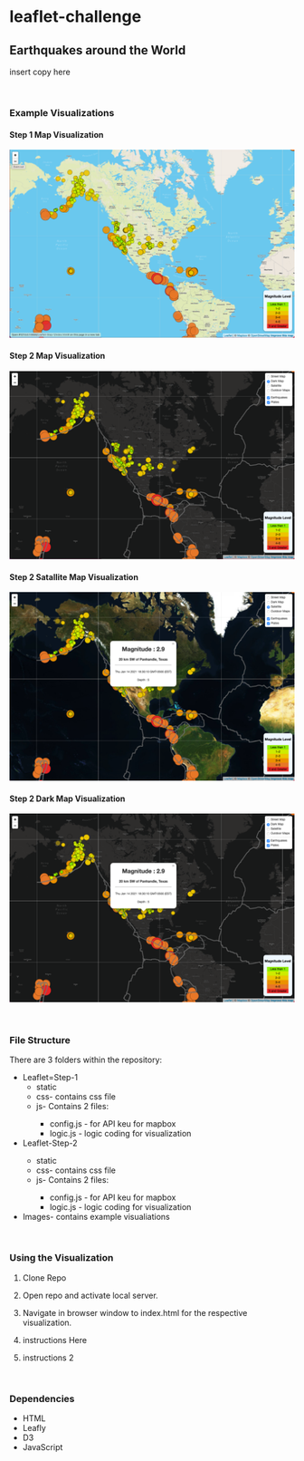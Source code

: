 # leaflet-challenge
<h2>Earthquakes around the World</h2>

insert copy here

<br>
<h3>Example Visualizations</h3>
<h4>Step 1 Map Visualization</h4>

!["Step 1 Map Visualization"](https://github.com/timsamson/leaflet-challenge/blob/main/Images/Step_1.png)

<h4>Step 2 Map Visualization</h4>

!["Step 2 Map Visualization"](https://github.com/timsamson/leaflet-challenge/blob/main/Images/Step_2_wo_popup.png)

<h4>Step 2 Satallite Map Visualization</h4>

!["Step 2 Satallite Map Visualization"](https://github.com/timsamson/leaflet-challenge/blob/main/Images/Step_2_Sat_w_popup.png)

<h4>Step 2 Dark Map Visualization</h4>

!["Step 2 Dark Map Visualization"](https://github.com/timsamson/leaflet-challenge/blob/main/Images/Step_2_dark_w_popup.png)

<br>
<h3>File Structure</h3>
<p>There are 3 folders within the repository:
    <ul><li>Leaflet=Step-1 
        <ul><li>static</li>
            <li>css- contains css file</li>
            <li>js- Contains 2 files: </li>
                <ul><li> config.js - for API keu for mapbox</li>
                    <li> logic.js - logic coding for visualization</li></ul></ul></li>
    <li>Leaflet-Step-2</li>
            <ul><li>static</li>
            <li>css- contains css file</li>
            <li>js- Contains 2 files: </li>
                <ul><li> config.js - for API keu for mapbox</li>
                    <li> logic.js - logic coding for visualization</li></ul></ul></li>
    <li>Images- contains example visualiations</li></ul>
</p>
<br>
<h3>Using the Visualization</h3>
<ol><li><p>Clone Repo</a></p></li>
<li><p>Open repo and activate local server.
</p></li>
<li><p>Navigate in browser window to index.html for the respective visualization.</p></li>
<li><p>instructions Here</p></li>
<li><p>instructions 2</p></li></ol>
<br>

<h3>Dependencies</h3>
 <ul>
<li>HTML</li>
<li>Leafly</li>
<li>D3</li>
<li>JavaScript</li>
</ul>

